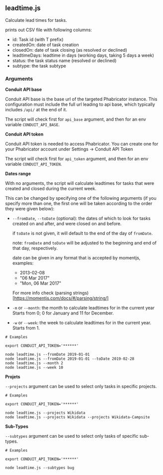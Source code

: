 ## leadtime.js

Calculate lead times for tasks.

prints out CSV file with following columns:
- id: Task id (with T prefix)
- createdOn: date of task creation
- closedOn: date of task closing (as resolved or declined)
- leadtimeDays: leadtime in days (working days, taking 5 days a week)
- status: the task status name (resolved or declined)
- subtype: the task subtype

### Arguments

**Conduit API base**

Conduit API base is the base url of the targeted Phabricator instance.
This configuration must include the full url leading to api base, which typically
includes `/api/` at the end of it.

The script will check first for `api_base` argument, and then for an
env variable `CONDUIT_API_BASE`.

**Conduit API token**

Conduit API token is needed to access Phabricator. You can create one for your
Phabricator account under Settings -> Conduit API Token

The script will check first for `api_token` argument, and then for an
env variable `CONDUIT_API_TOKEN`.

**Dates range**

With no arguments, the script will calculate leadtimes for tasks
that were created and closed during the current week.

This can be changed by specifying one of the following arguments
(if you specify more than one, the first one will be taken according to
the order they were given below):

* `--fromDate`, `--toDate` (optional): the dates of which to look for tasks
  created on and after, and were closed on and before.

  if `toDate` is not given, it will default to the end of the day of
  `fromDate`.

  note: `fromDate` and `toDate` will be adjusted to the beginning and end
  of that day, respectively.

  date can be given in any format that is accepted by momentjs, examples:
  - 2013-02-08
  - "06 Mar 2017"
  - "Mon, 06 Mar 2017"

  For more info
  check (parsing strings)[https://momentjs.com/docs/#/parsing/string/]

* `-m` or `--month`: the month to calculate leadtimes for in the current year
  Starts from 0; 0 for January and 11 for December.

* `-w` or `--week`: the week to calculate leadtimes for in the current year.
  Starts from 1.

``` shell
# Examples

export CONDUIT_API_TOKEN='******'

node leadtime.js --fromDate 2019-01-01
node leadtime.js --fromDate 2019-01-01 --toDate 2019-02-28
node leadtime.js --month 2
node leadtime.js --week 10
```

**Projets**

`--projects` argument can be used to select only tasks in specific projects.

``` shell
# Examples

export CONDUIT_API_TOKEN='******'

node leadtime.js --projects Wikidata
node leadtime.js --projects Wikidata --projects Wikidata-Campsite
```

**Sub-Types**

`--subtypes` argument can be used to select only tasks of specific sub-types.


``` shell
# Examples

export CONDUIT_API_TOKEN='******'

node leadtime.js --subtypes bug
```
